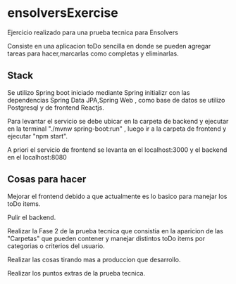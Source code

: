 # ensolversExercise

Ejercicio realizado para una prueba tecnica para Ensolvers

Consiste en una aplicacion toDo sencilla en donde se pueden agregar tareas para hacer,marcarlas como completas y eliminarlas.

## Stack

Se utilizo Spring boot iniciado mediante Spring initializr con las dependencias Spring Data JPA,Spring Web , como base de datos se utilizo Postgresql y de frontend Reactjs.

Para levantar el servicio se debe ubicar en la carpeta de backend y ejecutar en la terminal "./mvnw spring-boot:run" , luego ir a la carpeta de frontend y ejecutar "npm start".

A priori el servicio de frontend se levanta en el localhost:3000 y el backend en el localhost:8080

## Cosas para hacer

Mejorar el frontend debido a que actualmente es lo basico para manejar los toDo items.

Pulir el backend.

Realizar la Fase 2 de la prueba tecnica que consistia en la aparicion de las "Carpetas" que pueden contener y manejar distintos toDo items por categorias o
criterios del usuario.

Realizar las cosas tirando mas a produccion que desarrollo.

Realizar los puntos extras de la prueba tecnica.

